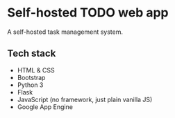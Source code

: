 # Self-hosted TODO web app

A self-hosted task management system.

## Tech stack

- HTML & CSS
- Bootstrap
- Python 3
- Flask
- JavaScript (no framework, just plain vanilla JS)
- Google App Engine